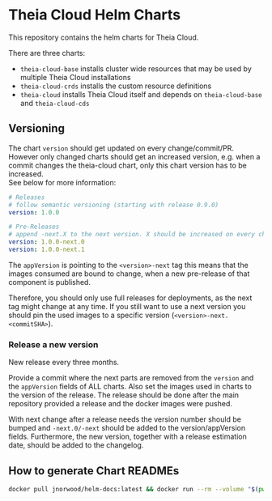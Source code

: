 # Theia Cloud Helm Charts

This repository contains the helm charts for Theia Cloud.

There are three charts:

* `theia-cloud-base` installs cluster wide resources that may be used by multiple Theia Cloud installations
* `theia-cloud-crds` installs the custom resource definitions
* `theia-cloud` installs Theia Cloud itself and depends on `theia-cloud-base` and `theia-cloud-cds`

## Versioning

The chart `version` should get updated on every change/commit/PR.\
However only changed charts should get an increased version, e.g. when a commit changes the theia-cloud chart, only this chart version has to be increased.\
See below for more information:

```yaml
# Releases
# follow semantic versioning (starting with release 0.9.0)
version: 1.0.0

# Pre-Releases
# append -next.X to the next version. X should be increased on every change/commit/PR
version: 1.0.0-next.0
version: 1.0.0-next.1
```

The `appVersion` is pointing to the `<version>-next` tag this means that the images consumed are bound to change, when a new pre-release of that component is published.

Therefore, you should only use full releases for deployments, as the next tag might change at any time.
If you still want to use a next version you should pin the used images to a specific version (`<version>-next.<commitSHA>`).

### Release a new version

New release every three months.

Provide a commit where the next parts are removed from the `version` and the `appVersion` fields of ALL charts.
Also set the images used in charts to the version of the release.
The release should be done after the main repository provided a release and the docker images were pushed.

With next change after a release needs the version number should be bumped and `-next.0/-next` should be added to the version/appVersion fields.
Furthermore, the new version, together with a release estimation date, should be added to the changelog.

## How to generate Chart READMEs

```bash
docker pull jnorwood/helm-docs:latest && docker run --rm --volume "$(pwd)/charts:/helm-docs" -u $(id -u) jnorwood/helm-docs:latest
```
